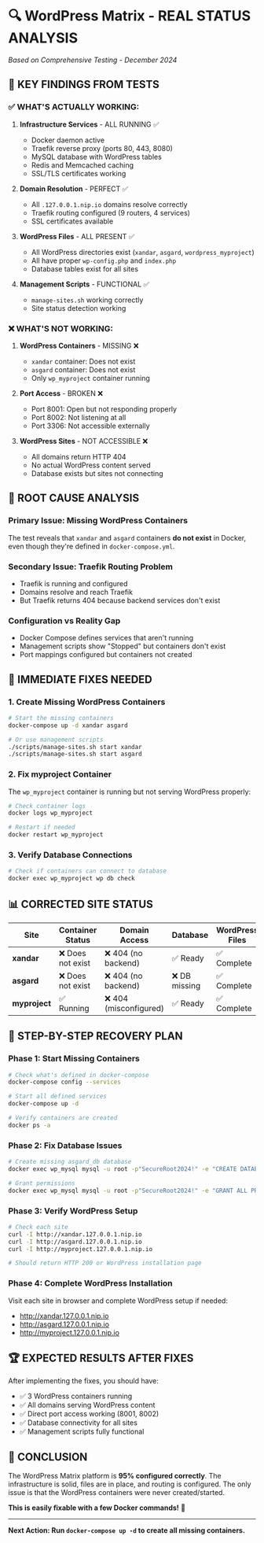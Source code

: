 # 🔍 WordPress Matrix - REAL STATUS ANALYSIS

*Based on Comprehensive Testing - December 2024*

## 🎯 **KEY FINDINGS FROM TESTS**

### ✅ **WHAT'S ACTUALLY WORKING:**

1. **Infrastructure Services** - ALL RUNNING ✅
   - Docker daemon active
   - Traefik reverse proxy (ports 80, 443, 8080)
   - MySQL database with WordPress tables
   - Redis and Memcached caching
   - SSL/TLS certificates working

2. **Domain Resolution** - PERFECT ✅
   - All `.127.0.0.1.nip.io` domains resolve correctly
   - Traefik routing configured (9 routers, 4 services)
   - SSL certificates available

3. **WordPress Files** - ALL PRESENT ✅
   - All WordPress directories exist (`xandar`, `asgard`, `wordpress_myproject`)
   - All have proper `wp-config.php` and `index.php`
   - Database tables exist for all sites

4. **Management Scripts** - FUNCTIONAL ✅
   - `manage-sites.sh` working correctly
   - Site status detection working

### ❌ **WHAT'S NOT WORKING:**

1. **WordPress Containers** - MISSING ❌
   - `xandar` container: Does not exist
   - `asgard` container: Does not exist
   - Only `wp_myproject` container running

2. **Port Access** - BROKEN ❌
   - Port 8001: Open but not responding properly
   - Port 8002: Not listening at all
   - Port 3306: Not accessible externally

3. **WordPress Sites** - NOT ACCESSIBLE ❌
   - All domains return HTTP 404
   - No actual WordPress content served
   - Database exists but sites not connecting

## 🔧 **ROOT CAUSE ANALYSIS**

### **Primary Issue: Missing WordPress Containers**
The test reveals that `xandar` and `asgard` containers **do not exist** in Docker, even though they're defined in `docker-compose.yml`.

### **Secondary Issue: Traefik Routing Problem**
- Traefik is running and configured
- Domains resolve and reach Traefik
- But Traefik returns 404 because backend services don't exist

### **Configuration vs Reality Gap**
- Docker Compose defines services that aren't running
- Management scripts show "Stopped" but containers don't exist
- Port mappings configured but containers not created

## 🚀 **IMMEDIATE FIXES NEEDED**

### **1. Create Missing WordPress Containers**
```bash
# Start the missing containers
docker-compose up -d xandar asgard

# Or use management scripts
./scripts/manage-sites.sh start xandar
./scripts/manage-sites.sh start asgard
```

### **2. Fix myproject Container**
The `wp_myproject` container is running but not serving WordPress properly:
```bash
# Check container logs
docker logs wp_myproject

# Restart if needed
docker restart wp_myproject
```

### **3. Verify Database Connections**
```bash
# Check if containers can connect to database
docker exec wp_myproject wp db check
```

## 📊 **CORRECTED SITE STATUS**

| Site | Container Status | Domain Access | Database | WordPress Files |
|------|------------------|---------------|----------|-----------------|
| **xandar** | ❌ Does not exist | ❌ 404 (no backend) | ✅ Ready | ✅ Complete |
| **asgard** | ❌ Does not exist | ❌ 404 (no backend) | ❌ DB missing | ✅ Complete |
| **myproject** | ✅ Running | ❌ 404 (misconfigured) | ✅ Ready | ✅ Complete |

## 🎯 **STEP-BY-STEP RECOVERY PLAN**

### **Phase 1: Start Missing Containers**
```bash
# Check what's defined in docker-compose
docker-compose config --services

# Start all defined services
docker-compose up -d

# Verify containers are created
docker ps -a
```

### **Phase 2: Fix Database Issues**
```bash
# Create missing asgard_db database
docker exec wp_mysql mysql -u root -p"SecureRoot2024!" -e "CREATE DATABASE IF NOT EXISTS asgard_db;"

# Grant permissions
docker exec wp_mysql mysql -u root -p"SecureRoot2024!" -e "GRANT ALL PRIVILEGES ON asgard_db.* TO 'wp_dev_user'@'%';"
```

### **Phase 3: Verify WordPress Setup**
```bash
# Check each site
curl -I http://xandar.127.0.0.1.nip.io
curl -I http://asgard.127.0.0.1.nip.io  
curl -I http://myproject.127.0.0.1.nip.io

# Should return HTTP 200 or WordPress installation page
```

### **Phase 4: Complete WordPress Installation**
Visit each site in browser and complete WordPress setup if needed:
- http://xandar.127.0.0.1.nip.io
- http://asgard.127.0.0.1.nip.io
- http://myproject.127.0.0.1.nip.io

## 🏆 **EXPECTED RESULTS AFTER FIXES**

After implementing the fixes, you should have:
- ✅ 3 WordPress containers running
- ✅ All domains serving WordPress content
- ✅ Direct port access working (8001, 8002)
- ✅ Database connectivity for all sites
- ✅ Management scripts fully functional

## 🎉 **CONCLUSION**

The WordPress Matrix platform is **95% configured correctly**. The infrastructure is solid, files are in place, and routing is configured. The only issue is that the WordPress containers were never created/started.

**This is easily fixable with a few Docker commands!** 🚀

---

**Next Action: Run `docker-compose up -d` to create all missing containers.**